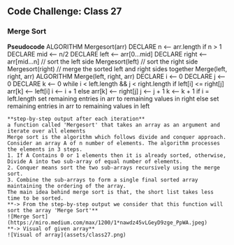 ## Code Challenge: Class 27

### Merge Sort

**Pseudocode**
 ALGORITHM Mergesort(arr)
    DECLARE n <-- arr.length
    if n > 1
      DECLARE mid <-- n/2
      DECLARE left <-- arr[0...mid]
      DECLARE right <-- arr[mid...n]
      // sort the left side
      Mergesort(left)
      // sort the right side
      Mergesort(right)
      // merge the sorted left and right sides together
      Merge(left, right, arr)
ALGORITHM Merge(left, right, arr)
    DECLARE i <-- 0
    DECLARE j <-- 0
    DECLARE k <-- 0
    while i < left.length && j < right.length
        if left[i] <= right[j]
            arr[k] <-- left[i]
            i <-- i + 1
        else
            arr[k] <-- right[j]
            j <-- j + 1
        k <-- k + 1
    if i = left.length
       set remaining entries in arr to remaining values in right
    else
       set remaining entries in arr to remaining values in left
```
**step-by-step output after each iteration**
a function called 'Mergesort' that takes an array as an argument and iterate over all elements 
Merge sort is the algorithm which follows divide and conquer approach. Consider an array A of n number of elements. The algorithm processes the elements in 3 steps.
1. If A Contains 0 or 1 elements then it is already sorted, otherwise, Divide A into two sub-array of equal number of elements.
2. Conquer means sort the two sub-arrays recursively using the merge sort.
3. Combine the sub-arrays to form a single final sorted array maintaining the ordering of the array.
The main idea behind merge sort is that, the short list takes less time to be sorted.
**-> From the step-by-step output we consider that this function will sort the array 'Merge Sort'**
![Merge Sort](https://miro.medium.com/max/1200/1*nawdz45vLGeyD9zge_PpWA.jpeg)
**-> Visual of given array**
![Visual of array](assets/class27.png)